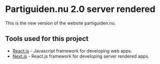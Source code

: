 # Partiguiden.nu 2.0 server rendered

This is the new version of the website partiguiden.nu.

## Tools used for this project

* [React.js](https://reactjs.org/) - Javascript framework for developing web apps.
* [Next.js](https://nextjs.org/) - React.js framework for developing server rendered apps.  
